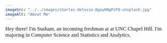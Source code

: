 ```yaml
---
imageSrc: "../../images/charles-deluvio-DgoyKNgPiFQ-unsplash.jpg"
imageAlt: "About Me"
---
```


<span style="font-size: 1.2em; font-family: 'Fira Code';">
Hey there! I'm Sushant, an incoming freshman at at UNC Chapel Hill. I'm majoring in Computer Science and Statistics and Analytics.
</span>

